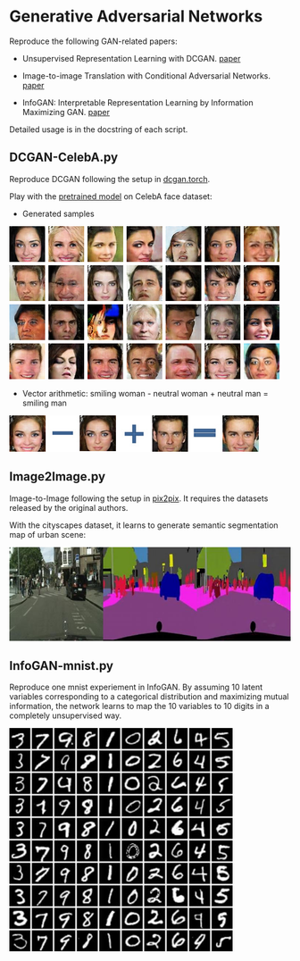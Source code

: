 # Generative Adversarial Networks

Reproduce the following GAN-related papers:

+ Unsupervised Representation Learning with DCGAN. [paper](https://arxiv.org/abs/1511.06434)

+ Image-to-image Translation with Conditional Adversarial Networks. [paper](https://arxiv.org/pdf/1611.07004v1.pdf)

+ InfoGAN: Interpretable Representation Learning by Information Maximizing GAN. [paper](https://arxiv.org/abs/1606.03657)

Detailed usage is in the docstring of each script.

## DCGAN-CelebA.py

Reproduce DCGAN following the setup in [dcgan.torch](https://github.com/soumith/dcgan.torch).

Play with the [pretrained model](https://drive.google.com/drive/folders/0B9IPQTvr2BBkLUF2M0RXU1NYSkE?usp=sharing) on CelebA face dataset:

+ Generated samples

![sample](demo/CelebA-samples.jpg)

+ Vector arithmetic: smiling woman - neutral woman + neutral man = smiling man

![vec](demo/CelebA-vec.jpg)

## Image2Image.py

Image-to-Image following the setup in [pix2pix](https://github.com/phillipi/pix2pix).
It requires the datasets released by the original authors.

With the cityscapes dataset, it learns to generate semantic segmentation map of urban scene:

![im2im](demo/im2im-cityscapes.jpg)

## InfoGAN-mnist.py

Reproduce one mnist experiement in InfoGAN.
By assuming 10 latent variables corresponding to a categorical distribution and maximizing mutual information,
the network learns to map the 10 variables to 10 digits in a completely unsupervised way.

![infogan](demo/InfoGAN-mnist.jpg)
